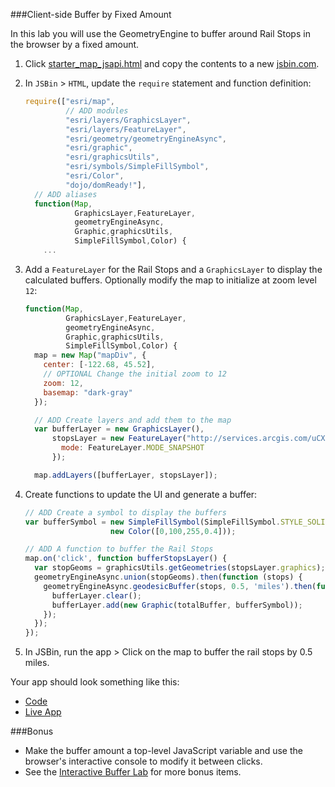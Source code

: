 ###Client-side Buffer by Fixed Amount

In this lab you will use the GeometryEngine to buffer around Rail Stops in the browser by a fixed amount.

1. Click [starter_map_jsapi.html](src/starter_map_jsapi.html) and copy the contents to a new [jsbin.com](http://jsbin.com).

2. In `JSBin` > `HTML`, update the `require` statement and function definition:

    ```javascript
    require(["esri/map",
             // ADD modules
             "esri/layers/GraphicsLayer",
             "esri/layers/FeatureLayer",
             "esri/geometry/geometryEngineAsync",
             "esri/graphic",
             "esri/graphicsUtils",
             "esri/symbols/SimpleFillSymbol",
             "esri/Color",
             "dojo/domReady!"],
      // ADD aliases
      function(Map,
               GraphicsLayer,FeatureLayer,
               geometryEngineAsync,
               Graphic,graphicsUtils,
               SimpleFillSymbol,Color) {
        ...
    ```

3. Add a `FeatureLayer` for the Rail Stops and a `GraphicsLayer` to display the calculated buffers. Optionally modify the map to initialize at zoom level `12`:

    ```javascript
    function(Map,
             GraphicsLayer,FeatureLayer,
             geometryEngineAsync,
             Graphic,graphicsUtils,
             SimpleFillSymbol,Color) {
      map = new Map("mapDiv", {
        center: [-122.68, 45.52],
        // OPTIONAL Change the initial zoom to 12
        zoom: 12,
        basemap: "dark-gray"
      });

      // ADD Create layers and add them to the map
      var bufferLayer = new GraphicsLayer(),
          stopsLayer = new FeatureLayer("http://services.arcgis.com/uCXeTVveQzP4IIcx/arcgis/rest/services/PDX_Rail_Stops_Styled/FeatureServer/0", {
            mode: FeatureLayer.MODE_SNAPSHOT
          });

      map.addLayers([bufferLayer, stopsLayer]);
    ```

4. Create functions to update the UI and generate a buffer:

    ```javascript
    // ADD Create a symbol to display the buffers
    var bufferSymbol = new SimpleFillSymbol(SimpleFillSymbol.STYLE_SOLID, undefined,
                       new Color([0,100,255,0.4]));

    // ADD A function to buffer the Rail Stops
    map.on('click', function bufferStopsLayer() {
      var stopGeoms = graphicsUtils.getGeometries(stopsLayer.graphics);
      geometryEngineAsync.union(stopGeoms).then(function (stops) {
        geometryEngineAsync.geodesicBuffer(stops, 0.5, 'miles').then(function (totalBuffer) {
          bufferLayer.clear();
          bufferLayer.add(new Graphic(totalBuffer, bufferSymbol));
        });
      });
    });
    ```

5. In JSBin, run the app > Click on the map to buffer the rail stops by 0.5 miles.

Your app should look something like this:
* [Code](src/geometry_engine_fixed_buffer_jsapi.html)
* [Live App](http://esri.github.io/geodev-hackerlabs/develop/src/geometry_engine_fixed_buffer_jsapi.html)

###Bonus
* Make the buffer amount a top-level JavaScript variable and use the browser's interactive console to modify it between clicks.
* See the [Interactive Buffer Lab](./geometry_engine_buffer_jsapi.md) for more bonus items.
